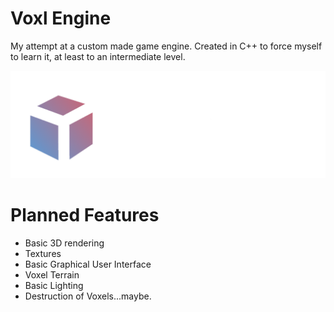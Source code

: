 # Voxl Engine
My attempt at a custom made game engine.
Created in C++ to force myself to learn it, at least to an intermediate level.

![alt text](https://github.com/TheMrSnoop/Fractal-Engine/blob/main/Images/Voxl%20Engine%20Icon.png)

# Planned Features
* Basic 3D rendering
* Textures
* Basic Graphical User Interface
* Voxel Terrain
* Basic Lighting
* Destruction of Voxels...maybe.
